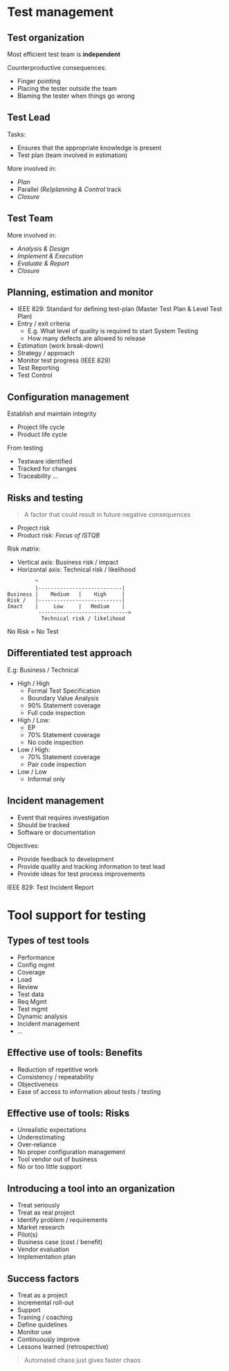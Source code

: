 # Test management

## Test organization

Most efficient test team is **independent**

Counterproductive consequences:
- Finger pointing
- Placing the tester outside the team
- Blaming the tester when things go wrong

## Test Lead

Tasks:
- Ensures that the appropriate knowledge is present
- Test plan (team involved in estimation)

More involved in:
  - _Plan_
  - Parallel _(Re)planning & Control_ track
  - _Closure_

## Test Team

More involved in:
- _Analysis & Design_
- _Implement & Execution_
- _Evaluate & Report_
- _Closure_

## Planning, estimation and monitor

- IEEE 829: Standard for defining test-plan (Master Test Plan & Level Test Plan)
- Entry / exit criteria
  - E.g. What level of quality is required to start System Testing
  - How many defects are allowed to release
- Estimation (work break-down)
- Strategy / approach
- Monitor test progress (IEEE 829)
- Test Reporting
- Test Control

## Configuration management

Establish and maintain integrity
- Project life cycle
- Product life cycle

From testing
- Testware identified
- Tracked for changes
- Traceability
...

## Risks and testing

> A factor that could result in future negative consequences

- Project risk
- Product risk: _Focus of ISTQB_

Risk matrix:
- Vertical axis: Business risk / impact
- Horizontal axis: Technical risk / likelihood

```
         ^
         |---------------------------|
Business |    Medium   |    High     |
Risk /   |---------------------------|
Imact    |     Low     |   Medium    |
          ----------------------------->
           Technical risk / likelihood
```

No Risk = No Test

## Differentiated test approach

E.g: Business / Technical
- High / High
  - Formal Test Specification
  - Boundary Value Analysis
  - 90% Statement coverage
  - Full code inspection
- High / Low:
  - EP
  - 70% Statement coverage
  - No code inspection
- Low / High:
  - 70% Statement coverage
  - Pair code inspection
- Low / Low
  - Informal only

## Incident management

- Event that requires investigation
- Should be tracked
- Software or documentation

Objectives:
- Provide feedback to development
- Provide quality and tracking information to test lead
- Provide ideas for test process improvements

IEEE 829: Test Incident Report

# Tool support for testing

## Types of test tools

- Performance
- Config mgmt
- Coverage
- Load
- Review
- Test data
- Req Mgmt
- Test mgmt
- Dynamic analysis
- Incident management
- ...

## Effective use of tools: Benefits

- Reduction of repetitive work
- Consistency / repeatability
- Objectiveness
- Ease of access to information about tests / testing

## Effective use of tools: Risks

- Unrealistic expectations
- Underestimating
- Over-reliance
- No proper configuration management
- Tool vendor out of business
- No or too little support

## Introducing a tool into an organization

- Treat seriously
- Treat as real project
- Identify problem / requirements
- Market research
- Pilot(s)
- Business case (cost / benefit)
- Vendor evaluation
- Implementation plan

## Success factors

- Treat as a project
- Incremental roll-out
- Support
- Training / coaching
- Define quidelines
- Monitor use
- Continuously improve
- Lessons learned (retrospective)

> Automated chaos just gives faster chaos


